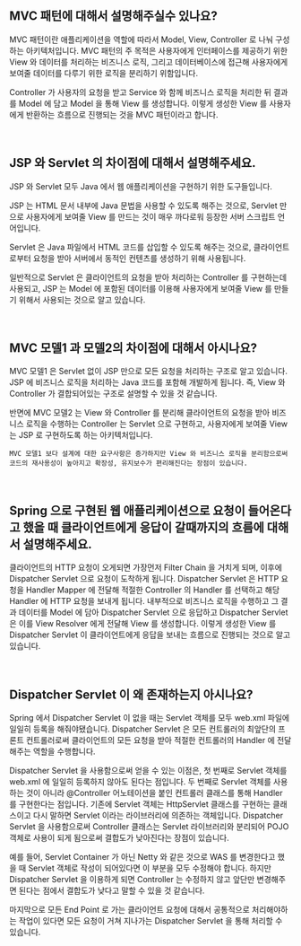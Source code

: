## MVC 패턴에 대해서 설명해주실수 있나요?

MVC 패턴이란 애플리케이션을 역할에 따라서 Model, View, Controller 로 나눠 구성하는 아키텍처입니다. MVC 패턴의 주 목적은 사용자에게 인터페이스를 제공하기 위한 View 와 데이터를 처리하는 비즈니스 로직, 그리고 데이터베이스에 접근해 사용자에게 보여줄 데이터를 다루기 위한 로직을 분리하기 위함입니다.

Controller 가 사용자의 요청을 받고 Service 와 함께 비즈니스 로직을 처리한 뒤 결과를 Model 에 담고 Model 을 통해 View 를 생성합니다. 이렇게 생성한 View 를 사용자에게 반환하는 흐름으로 진행되는 것을 MVC 패턴이라고 합니다.

<br>

## JSP 와 Servlet 의 차이점에 대해서 설명해주세요.

JSP 와 Servlet 모두 Java 에서 웹 애플리케이션을 구현하기 위한 도구들입니다.

JSP 는 HTML 문서 내부에 Java 문법을 사용할 수 있도록 해주는 것으로, Servlet 만으로 사용자에게 보여줄 View 를 만드는 것이 매우 까다로워 등장한 서버 스크립트 언어입니다.

Servlet 은 Java 파일에서 HTML 코드를 삽입할 수 있도록 해주는 것으로, 클라이언트로부터 요청을 받아 서버에서 동적인 컨텐츠를 생성하기 위해 사용됩니다.

일반적으로 Servlet 은 클라이언트의 요청을 받아 처리하는 Controller 를 구현하는데 사용되고, JSP 는 Model 에 포함된 데이터를 이용해 사용자에게 보여줄 View 를 만들기 위해서 사용되는 것으로 알고 있습니다.

<br>

## MVC 모델1 과 모델2의 차이점에 대해서 아시나요?

MVC 모델1 은 Servlet 없이 JSP 만으로 모든 요청을 처리하는 구조로 알고 있습니다. JSP 에 비즈니스 로직을 처리하는 Java 코드를 포함해 개발하게 됩니다. 즉, View 와 Controller 가 결합되어있는 구조로 설명할 수 있을 것 같습니다.

반면에 MVC 모델2 는 View 와 Controller 를 분리해 클라이언트의 요청을 받아 비즈니스 로직을 수행하는 Controller 는 Servlet 으로 구현하고, 사용자에게 보여줄 View 는 JSP 로 구현하도록 하는 아키텍처입니다.

```MVC 모델1 보다 설계에 대한 요구사항은 증가하지만 View 와 비즈니스 로직을 분리함으로써 코드의 재사용성이 높아지고 확장성, 유지보수가 편리해진다는 장점이 있습니다.```

<br>

## Spring 으로 구현된 웹 애플리케이션으로 요청이 들어온다고 했을 때 클라이언트에게 응답이 갈때까지의 흐름에 대해서 설명해주세요.

클라이언트의 HTTP 요청이 오게되면 가장먼저 Filter Chain 을 거치게 되며, 이후에 Dispatcher Servlet 으로 요청이 도착하게 됩니다.
Dispatcher Servlet 은 HTTP 요청을 Handler Mapper 에 전달해 적절한 Controller 의 Handler 를 선택하고 해당 Handler 에 HTTP 요청을 보내게 됩니다.
내부적으로 비즈니스 로직을 수행하고 그 결과 데이터를 Model 에 담아 Dispatcher Servlet 으로 응답하고 Dispatcher Servlet 은 이를 View Resolver 에게 전달해 View 를 생성합니다.
이렇게 생성한 View 를 Dispatcher Servlet 이 클라이언트에게 응답을 보내는 흐름으로 진행되는 것으로 알고 있습니다.

<br>

## Dispatcher Servlet 이 왜 존재하는지 아시나요?

Spring 에서 Dispatcher Servlet 이 없을 때는 Servlet 객체를 모두 web.xml 파일에 일일히 등록을 해줘야됐습니다. Dispatcher Servlet 은 모든 컨트롤러의 최앞단의 프론트 컨트롤러로써 클라이언트의 모든 요청을 받아 적절한 컨트롤러의 Handler 에 전달해주는 역할을 수행합니다.

Dispatcher Servlet 을 사용함으로써 얻을 수 있는 이점은,
첫 번째로 Servlet 객체를 web.xml 에 일일히 등록하지 않아도 된다는 점입니다.
두 번째로 Servlet 객체를 사용하는 것이 아니라 @Controller 어노테이션을 붙인 컨트롤러 클래스를 통해 Handler 를 구현한다는 점입니다. 기존에 Servlet 객체는 HttpServlet 클래스를 구현하는 클래스이고 다시 말하면 Servlet 이라는 라이브러리에 의존하는 객체입니다. Dispatcher Servlet 을 사용함으로써 Controller 클래스는 Servlet 라이브러리와 분리되어 POJO 객체로 사용이 되게 됨으로써 결합도가 낮아진다는 장점이 있습니다.

예를 들어, Servlet Container 가 아닌 Netty 와 같은 것으로 WAS 를 변경한다고 했을 때 Servlet 객체로 작성이 되어있다면 이 부분을 모두 수정해야 합니다. 하지만 Dispatcher Servlet 을 이용하게 되면 Controller 는 수정하지 않고 앞단만 변경해주면 된다는 점에서 결합도가 낮다고 말할 수 있을 것 같습니다.

마지막으로 모든 End Point 로 가는 클라이언트 요청에 대해서 공통적으로 처리해야하는 작업이 있다면 모든 요청이 거쳐 지나가는 Dispatcher Servlet 을 통해 처리할 수 있습니다.